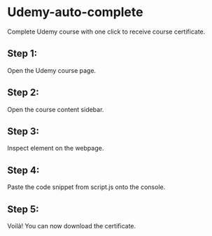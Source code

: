# Udemy-auto-complete
Complete Udemy course with one click to receive course certificate.

## Step 1:
Open the Udemy course page.
## Step 2:
Open the course content sidebar.
## Step 3:
Inspect element on the webpage.
## Step 4:
Paste the code snippet from script.js onto the console.
## Step 5:
Voilà! You can now download the certificate.
